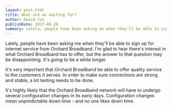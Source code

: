```yaml
---
layout: post.html
title: What are we waiting for?
author: David Cox
publishDate: 2017-09-28
summary: Lately, people have been asking me when they'll be able to sign up for internet service from Orchard Broadband. I'm glad to hear there's interest in what Orchard Broadband has to offer, but the answer to that question may be disappointing. It's going to be a while longer.
---
```


Lately, people have been asking me when they'll be able to sign up for internet service from Orchard Broadband. I'm glad to hear there's interest in what Orchard Broadband has to offer, but the answer to that question may be disappointing. It's going to be a while longer.

It's very important that Orchard Broadband be able to offer quality service to the customers it serves. In order to make sure connections are strong and stable, a lot testing needs to be done.

It's highly likely that the Orchard Broadband network will have to undergo several configuration changes in its early days. Configuration changes mean unpredictable down time - and no one likes down time.
